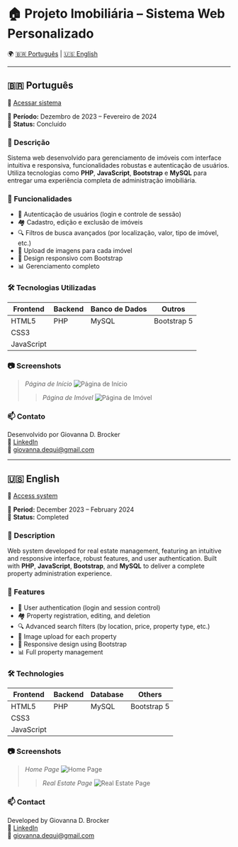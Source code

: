 # 🏠 Projeto Imobiliária – Sistema Web Personalizado

🌍 [🇧🇷 Português](#-português) | [🇺🇸 English](#-english)

---

## 🇧🇷 Português

🔗 [Acessar sistema](https://conquisteimoveisrs.com.br/view/index.php)

📅 **Período:** Dezembro de 2023 – Fevereiro de 2024  
💼 **Status:** Concluído

### 📌 Descrição

Sistema web desenvolvido para gerenciamento de imóveis com interface intuitiva e responsiva, funcionalidades robustas e autenticação de usuários. Utiliza tecnologias como **PHP**, **JavaScript**, **Bootstrap** e **MySQL** para entregar uma experiência completa de administração imobiliária.

### 🚀 Funcionalidades

- 🔐 Autenticação de usuários (login e controle de sessão)
- 🏘️ Cadastro, edição e exclusão de imóveis
- 🔍 Filtros de busca avançados (por localização, valor, tipo de imóvel, etc.)
- 📸 Upload de imagens para cada imóvel
- 📱 Design responsivo com Bootstrap
- 📊 Gerenciamento completo

### 🛠️ Tecnologias Utilizadas

| Frontend      | Backend | Banco de Dados | Outros        |
|---------------|---------|----------------|----------------|
| HTML5         | PHP     | MySQL          | Bootstrap 5    |
| CSS3          |         |                |                |
| JavaScript    |         |                |                |

### 📷 Screenshots

> *Página de Início*
> ![Página de Início](https://raw.githubusercontent.com/giovannadequi4/real-estate-project/main/imagem-1.jpeg)
> > *Página de Imóvel*
> ![Página de Imóvel](https://raw.githubusercontent.com/giovannadequi4/real-estate-project/main/imagem-2.jpeg)

### 📫 Contato

Desenvolvido por Giovanna D. Brocker  
🔗 [LinkedIn](https://www.linkedin.com/in/giovanna-dequi)  
📧 giovanna.dequi@gmail.com

---

## 🇺🇸 English

🔗 [Access system](https://conquisteimoveisrs.com.br/view/index.php)

📅 **Period:** December 2023 – February 2024  
💼 **Status:** Completed

### 📌 Description

Web system developed for real estate management, featuring an intuitive and responsive interface, robust features, and user authentication. Built with **PHP**, **JavaScript**, **Bootstrap**, and **MySQL** to deliver a complete property administration experience.

### 🚀 Features

- 🔐 User authentication (login and session control)
- 🏘️ Property registration, editing, and deletion
- 🔍 Advanced search filters (by location, price, property type, etc.)
- 📸 Image upload for each property
- 📱 Responsive design using Bootstrap
- 📊 Full property management

### 🛠️ Technologies

| Frontend      | Backend | Database | Others         |
|---------------|---------|----------|----------------|
| HTML5         | PHP     | MySQL    | Bootstrap 5    |
| CSS3          |         |          |                |
| JavaScript    |         |          |                |

### 📷 Screenshots

> *Home Page*
> ![Home Page](https://raw.githubusercontent.com/giovannadequi4/real-estate-project/main/imagem-1.jpeg)
> > *Real Estate Page*
> ![Real Estate Page](https://raw.githubusercontent.com/giovannadequi4/real-estate-project/main/imagem-2.jpeg)


### 📫 Contact

Developed by Giovanna D. Brocker  
🔗 [LinkedIn](https://www.linkedin.com/in/giovanna-dequi)  
📧 giovanna.dequi@gmail.com
